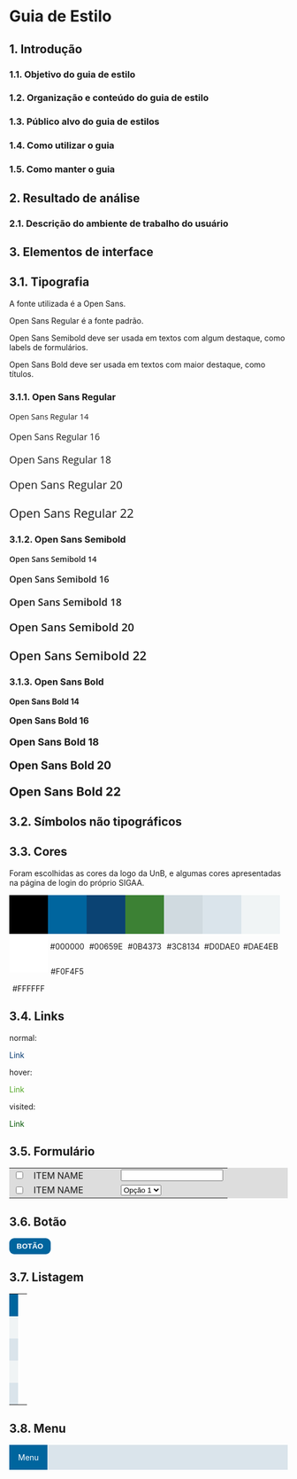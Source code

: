 # Guia de Estilo

## 1. Introdução

### 1.1. Objetivo do guia de estilo

### 1.2. Organização e conteúdo do guia de estilo

### 1.3. Público alvo do guia de estilos

### 1.4. Como utilizar o guia

### 1.5. Como manter o guia

## 2. Resultado de análise

### 2.1. Descrição do ambiente de trabalho do usuário

## 3. Elementos de interface

## 3.1. Tipografia

<style>
    @import url('https://fonts.googleapis.com/css2?family=Open+Sans:wght@400;600;700&display=swap');
</style>

A fonte utilizada é a Open Sans.

Open Sans Regular é a fonte padrão.

Open Sans Semibold deve ser usada em textos com algum destaque, como labels de formulários.

Open Sans Bold deve ser usada em textos com maior destaque, como títulos.


### 3.1.1. Open Sans Regular

<div style="font-family: 'Open Sans', sans-serif;">
    <p style="font-weight: 400; font-size: 14px;">Open Sans Regular 14</p>
    <p style="font-weight: 400; font-size: 16px;">Open Sans Regular 16</p>
    <p style="font-weight: 400; font-size: 18px;">Open Sans Regular 18</p>
    <p style="font-weight: 400; font-size: 20px;">Open Sans Regular 20</p>
    <p style="font-weight: 400; font-size: 22px;">Open Sans Regular 22</p>
</div>

### 3.1.2. Open Sans Semibold

<div style="font-family: 'Open Sans', sans-serif;">
    <p style="font-weight: 600; font-size: 14px;">Open Sans Semibold 14</p>
    <p style="font-weight: 600; font-size: 16px;">Open Sans Semibold 16</p>
    <p style="font-weight: 600; font-size: 18px;">Open Sans Semibold 18</p>
    <p style="font-weight: 600; font-size: 20px;">Open Sans Semibold 20</p>
    <p style="font-weight: 600; font-size: 22px;">Open Sans Semibold 22</p>
</div>

### 3.1.3. Open Sans Bold

<div>
    <p style="font-weight: 700; font-size: 14px;">Open Sans Bold 14</p>
    <p style="font-weight: 700; font-size: 16px;">Open Sans Bold 16</p>
    <p style="font-weight: 700; font-size: 18px;">Open Sans Bold 18</p>
    <p style="font-weight: 700; font-size: 20px;">Open Sans Bold 20</p>
    <p style="font-weight: 700; font-size: 22px;">Open Sans Bold 22</p>
</div>

## 3.2. Símbolos não tipográficos

## 3.3. Cores

Foram escolhidas as cores da logo da UnB, e algumas cores apresentadas na página de login do próprio SIGAA.

<style>
    .color {
        width: 5em;
        height: 5em;
        float:left;
    }
    .legenda {
        width: 5em;
        float:left;
        text-align: center;
    }
</style>

<div class="color" style="background-color: #000000"></div>
<div class="color" style="background-color: #00659E"></div>
<div class="color" style="background-color: #0B4373"></div>
<div class="color" style="background-color: #3C8134"></div>
<div class="color" style="background-color: #D0DAE0"></div>
<div class="color" style="background-color: #DAE4EB"></div>
<div class="color" style="background-color: #F0F4F5"></div>
<div class="color" style="background-color: #FFFFFF"></div>

<p class="legenda">#000000</p>
<p class="legenda">#00659E</p>
<p class="legenda">#0B4373</p>
<p class="legenda">#3C8134</p>
<p class="legenda">#D0DAE0</p>
<p class="legenda">#DAE4EB</p>
<p class="legenda">#F0F4F5</p>
<p style="width: 5em; text-align: center;">#FFFFFF</p>

## 3.4. Links

normal: <p style="color: #01376f;">Link</p>
hover: <p style="color: #53a825">Link</p>
visited: <p style="color: #005500">Link</p>

## 3.5. Formulário

<table style="background-color: #ddd">
    <colgroup>
        <col span="1" style="width: auto;">
        <col span="1" style="width: 40%">
    </colgroup>
    <tr>
        <td><input type="checkbox"></td>
        <td><label>ITEM NAME</label></td>
        <td><input type="text"></td>
    </tr>
    <tr>
        <td><input type="checkbox"></td>
        <td><label>ITEM NAME</label></td>
        <td>
            <select>
                <option value="opção 1">Opção 1</option>
                <option value="opção 2">Opção 2</option>
            </select>
        </td>
    </tr>
</table>

## 3.6. Botão

<style>
    #btn {
        background-color: #00659E;
        font-weight: 600;
        color: #fff;
        border-radius: 9px;
        padding: 0.5em 1em;
        border: none;
    }
</style>
<div>
    <button id="btn">BOTÃO</button>
</div>

## 3.7. Listagem

<style>
    #tab {
        width: 100%;
    }
    #tab tr{
        height: 2.5em;
    }
    #sh {
        background-color: #00659E;
    }
    .par {
        background-color: #F0F4F5;
    }
    .impar {
        background-color: #DAE4EB;
    }
</style>

<table id="tab">
    <th id="sh"><td></td></th>
    <tr class="par"><td></td></tr>
    <tr class="impar"><td></td></tr>
    <tr class="par"><td></td></tr>
    <tr class="impar"><td></td></tr>
</table>

## 3.8. Menu

<style>
    #ulist {
        list-style-type: none;
        margin: 0;
        padding: 0;
        overflow: hidden;
        background-color: #DAE4EB;
    }
    #list {
        float: left;
    }
    #list a, .dropbtn {
        display: inline-block;
        color: white;
        text-align: center;
        padding: 14px 16px;
        text-decoration: none;
    }
    #list a:hover, .dropdown:hover, .dropbtn {
        background-color: #00659E;
    }
    #list.dropdown {
        display: inline-block;
    }
    .drop-content {
        display: none;
        position: absolute;
        background-color: #00659E;
        min-width: 160px;
        box-shadow: 0px 8px 16px 0px rgba(0, 0, 0, 0.2);
        z-index: 1;
    }
    .drop-content a {
        color: white;
        padding: 12px 16px;
        text-decoration: none;
        display: block;
        text-align: left;
    }
    .drop-content a:hover {
        background-color: #3C8134;
    }
    .dropdown:hover .drop-content {
        display: block;
    }
</style>

<ul id="ulist">
    <li class="dropdown" id="list">
        <a href="#" class="dropbtn">Menu</a>
        <div class="drop-content">
            <a href="#">Link 1</a>
            <a href="#">Link 2</a>
            <a href="#">Link 3</a>
        </div>
    </li>
</ul>